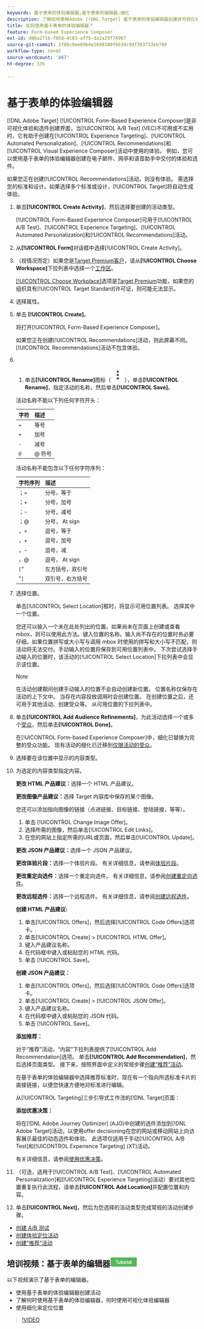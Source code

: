 ```yaml
---
keywords: 基于表单的体验编辑器;基于表单的编辑器;细化
description: 了解如何使用Adobe [!DNL Target] 基于表单的体验编辑器创建非可视化体验。 当VEC不可用或不实用时，使用此编辑器。
title: 如何使用基于表单的体验编辑器？
feature: Form-based Experience Composer
exl-id: d06a271b-f058-4c83-af75-da2a29774967
source-git-commit: 2f86c9ee89b4e1698180f6b3dc9df393733eb780
workflow-type: tm+mt
source-wordcount: '867'
ht-degree: 33%

---
```


# 基于表单的体验编辑器

[!DNL Adobe Target] [!UICONTROL Form-Based Experience Composer]是非可视化体验和选件创建界面，当[!UICONTROL A/B Test] (VEC)不可用或不实用时，它有助于创建在[!UICONTROL Experience Targeting]、[!UICONTROL Automated Personalization]、[!UICONTROL Recommendations]和[!UICONTROL Visual Experience Composer]活动中使用的体验。 例如，您可以使用基于表单的体验编辑器创建在电子邮件、网亭和语音助手中交付的体验和选件。

如果您正在创建[!UICONTROL Recommendations]活动，则没有体验。 需选择您的标准和设计。如果选择多个标准或设计，[!UICONTROL Target]将自动生成体验。

1. 单击&#x200B;**[!UICONTROL Create Activity]**，然后选择要创建的活动类型。

   [!UICONTROL Form-Based Experience Composer]可用于[!UICONTROL A/B Test]、[!UICONTROL Experience Targeting]、[!UICONTROL Automated Personalization]和[!UICONTROL Recommendations]活动。

1. 从&#x200B;**[!UICONTROL Form]**&#x200B;对话框中选择[!UICONTROL Create Activity]。

1. （视情况而定）如果您是[Target Premium客户](/help/main/c-intro/intro.md#premium)，请从&#x200B;**[!UICONTROL Choose Workspace]**&#x200B;下拉列表中选择一个[工作区](/help/main/administrating-target/c-user-management/property-channel/property-channel.md)。

   [[!UICONTROL Choose Workplace]](/help/main/administrating-target/c-user-management/property-channel/property-channel.md)选项是[Target Premium](/help/main/c-intro/intro.md)功能，如果您的组织具有[!UICONTROL Target Standard]许可证，则可能无法显示。

1. 选择属性。

1. 单击 **[!UICONTROL Create]**。

   将打开[!UICONTROL Form-Based Experience Composer]。

   如果您正在创建[!UICONTROL Recommendations]活动，则此屏幕不同。 [!UICONTROL Recommendations]活动不包含体验。

1. &#x200B;
   1. 单击&#x200B;**[!UICONTROL Rename]**&#x200B;图标（![重命名图标](/help/main/assets/icons/MoreSmallListVert.svg)），单击&#x200B;**[!UICONTROL Rename]**，指定活动的名称，然后单击&#x200B;**[!UICONTROL Save]**。

   活动名称不能以下列任何字符开头：

   | 字符 | 描述 |
   |--- |--- |
   | `=` | 等号 |
   | `+` | 加号 |
   | `-` | 减号 |
   | `@` | @ 符号 |

   活动名称不能包含以下任何字符序列：

   | 字符序列 | 描述 |
   |--- |--- |
   | ；= | 分号，等于 |
   | ；+ | 分号，加号 |
   | ；- | 分号，减号 |
   | ；@ | 分号， At sign |
   | ，= | 逗号，等于 |
   | ，+ | 逗号，加号 |
   | ，- | 逗号，减 |
   | ，@ | 逗号， At sign |
   | `[`” | 左方括号，双引号 |
   | &quot;`]` | 双引号，右方括号 |

1. 选择位置。

   单击[!UICONTROL Select Location]框时，将显示可用位置列表。 选择其中一个位置。

   您还可以输入一个未在此处列出的位置。如果尚未在页面上创建或查看 mbox，则可以使用此方法。键入位置的名称。输入尚不存在的位置时务必要仔细。如果位置拼写或大小写与调用 mbox 时使用的拼写和大小写不匹配，则活动将无法交付。手动输入的位置将保存到可用位置列表中。 下次尝试选择手动输入的位置时，该活动的[!UICONTROL Select Location]下拉列表中会显示该位置。

   >[!NOTE]
   >
   >在活动创建期间创建手动输入的位置不会自动创建新位置。 位置名称仅保存在活动的上下文中。 当存在内容投放调用时会创建位置。 在创建位置之后，还可用于其他活动、创建受众等。 从可用位置的下拉列表中。

1. 单击&#x200B;**[!UICONTROL Add Audience Refinements]**，为此活动选择一个或多个[受众](/help/main/c-target/target.md#concept_A782F8481A5041EBA75103CB26376522)，然后单击&#x200B;**[!UICONTROL Done]**。

   在[!UICONTROL Form-based Experience Composer]中，细化已替换为完整的受众功能。 现有活动的细化已迁移到[仅限活动的受众](/help/main/c-target/creating-activity-only-audience.md#concept_A6BADCF530ED4AE1852E677FEBE68483)。

1. 选择要在该位置中显示的内容类型。

1. 为选定的内容类型指定内容。

   **更改 HTML 产品建议：**&#x200B;选择一个 HTML 产品建议。

   **更改图像产品建议：**&#x200B;选择 Target 内容库中保存的某个图像。

   您还可以添加指向图像的链接（点进链接、目标链接、登陆链接，等等）。

   1. 单击 [!UICONTROL Change Image Offer]。
   1. 选择所需的图像，然后单击[!UICONTROL Edit Links]。
   1. 在您的网站上指定所需的URL或页面，然后单击[!UICONTROL Update]。

   **更改 JSON 产品建议：**&#x200B;选择一个 JSON 产品建议。

   **更改体验片段：**&#x200B;选择一个体验片段。 有关详细信息，请参阅[体验片段](/help/main/c-experiences/c-manage-content/aem-experience-fragments.md)。

   **更改重定向选件：**&#x200B;选择一个重定向选件。 有关详细信息，请参阅[创建重定向选件](/help/main/c-experiences/c-manage-content/offer-redirect.md)。

   **更改远程选件：**&#x200B;选择一个远程选件。 有关详细信息，请参阅[创建远程选件](/help/main/c-experiences/c-manage-content/about-remote-offers.md)。

   **创建 HTML 产品建议:**

   1. 单击[!UICONTROL Offers]，然后选择[!UICONTROL Code Offers]选项卡。
   1. 单击[!UICONTROL Create] > [!UICONTROL HTML Offer]。
   1. 键入产品建议名称。
   1. 在代码框中键入或粘贴您的 HTML 代码。
   1. 单击 [!UICONTROL Save]。

   **创建 JSON 产品建议：**

   1. 单击[!UICONTROL Offers]，然后选择[!UICONTROL Code Offers]选项卡。
   1. 单击[!UICONTROL Create] > [!UICONTROL JSON Offer]。
   1. 键入产品建议名称。
   1. 在代码框中键入或粘贴您的 JSON 代码。
   1. 单击 [!UICONTROL Save]。

   **添加推荐：**

   对于“推荐”活动，“内容”下拉列表提供了[!UICONTROL Add Recommendation]选项。 单击&#x200B;**[!UICONTROL Add Recommendation]**，然后选择页面类型。 接下来，按照界面中定义的常规步骤[创建“推荐”活动](/help/main/c-recommendations/t-create-recs-activity/create-recs-activity.md)。

   在基于表单的体验编辑器中选择推荐标准时，现在有一个指向所选标准卡片的直接链接，以便您快速方便地对标准进行编辑。

   从[!UICONTROL Targeting]三步引导式工作流的[!DNL Target]页面：

   **添加优惠决策：**

   将在[!DNL Adobe Journey Optimizer] (AJO)中创建的选件添加到[!DNL Adobe Target]活动，以使用offer decisioning在您的网站或移动网站上向访客展示最佳的动态选件和体验。 此选项仅适用于手动[!UICONTROL A/B Test]和[!UICONTROL Experience Targeting] (XT)活动。

   有关详细信息，请参阅[使用优惠决策](/help/main/c-integrating-target-with-mac/ajo/offer-decision.md)。

1. （可选，适用于[!UICONTROL A/B Test]、[!UICONTROL Automated Personalization]和[!UICONTROL Experience Targeting]活动）要对其他位置重复执行此流程，请单击&#x200B;**[!UICONTROL Add Location]**&#x200B;并配置位置和内容。
1. 单击&#x200B;**[!UICONTROL Next]**，然后为您选择的活动类型完成常规的活动创建步骤。

* [创建 A/B 测试](/help/main/c-activities/t-test-ab/t-test-create-ab/test-create-ab.md)
* [创建体验定位活动](/help/main/c-activities/t-experience-target/t-xt-create/xt-create.md#task_D6B3429AC31549E1A70EDF04B3DDC765)
* [创建“推荐”活动](/help/main/c-recommendations/t-create-recs-activity/create-recs-activity.md#task_6874328773C64C44A73F0A130AD3F96F)

## 培训视频：基于表单的编辑器![教程徽章](/help/main/assets/tutorial.png)

以下视频演示了基于表单的编辑器。

* 使用基于表单的体验编辑器创建活动
* 了解何时使用基于表单的体验编辑器，何时使用可视化体验编辑器
* 使用细化来定位位置

>[!VIDEO](https://video.tv.adobe.com/v/17390)
